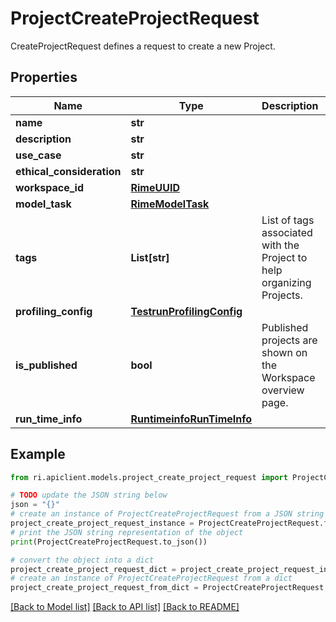 # ProjectCreateProjectRequest

CreateProjectRequest defines a request to create a new Project.

## Properties

Name | Type | Description | Notes
------------ | ------------- | ------------- | -------------
**name** | **str** |  | 
**description** | **str** |  | 
**use_case** | **str** |  | [optional] 
**ethical_consideration** | **str** |  | [optional] 
**workspace_id** | [**RimeUUID**](RimeUUID.md) |  | [optional] 
**model_task** | [**RimeModelTask**](RimeModelTask.md) |  | [optional] 
**tags** | **List[str]** | List of tags associated with the Project to help organizing Projects. | [optional] 
**profiling_config** | [**TestrunProfilingConfig**](TestrunProfilingConfig.md) |  | [optional] 
**is_published** | **bool** | Published projects are shown on the Workspace overview page. | [optional] 
**run_time_info** | [**RuntimeinfoRunTimeInfo**](RuntimeinfoRunTimeInfo.md) |  | [optional] 

## Example

```python
from ri.apiclient.models.project_create_project_request import ProjectCreateProjectRequest

# TODO update the JSON string below
json = "{}"
# create an instance of ProjectCreateProjectRequest from a JSON string
project_create_project_request_instance = ProjectCreateProjectRequest.from_json(json)
# print the JSON string representation of the object
print(ProjectCreateProjectRequest.to_json())

# convert the object into a dict
project_create_project_request_dict = project_create_project_request_instance.to_dict()
# create an instance of ProjectCreateProjectRequest from a dict
project_create_project_request_from_dict = ProjectCreateProjectRequest.from_dict(project_create_project_request_dict)
```
[[Back to Model list]](../README.md#documentation-for-models) [[Back to API list]](../README.md#documentation-for-api-endpoints) [[Back to README]](../README.md)

